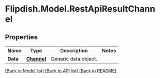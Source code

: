 # Flipdish.Model.RestApiResultChannel
## Properties

Name | Type | Description | Notes
------------ | ------------- | ------------- | -------------
**Data** | [**Channel**](Channel.md) | Generic data object. | 

[[Back to Model list]](../README.md#documentation-for-models) [[Back to API list]](../README.md#documentation-for-api-endpoints) [[Back to README]](../README.md)

